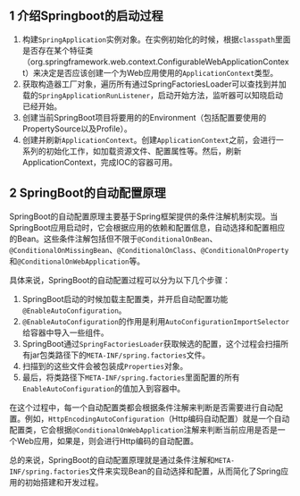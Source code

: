 ## 1 介绍Springboot的启动过程

1. 构建`SpringApplication`实例对象。在实例初始化的时候，根据`classpath`里面是否存在某个特征类（org.springframework.web.context.ConfigurableWebApplicationContext）来决定是否应该创建一个为Web应用使用的`ApplicationContext`类型。
2. 获取构造器工厂对象，遍历所有通过SpringFactoriesLoader可以查找到并加载的`SpringApplicationRunListener`，启动开始方法，监听器可以知晓启动已经开始。
3. 创建当前SpringBoot项目将要用的的Environment（包括配置要使用的PropertySource以及Profile）。
4. 创建并刷新`ApplicationContext`。创建`ApplicationContext`之前，会进行一系列的初始化工作，如加载资源文件、配置属性等。然后，刷新ApplicationContext，完成IOC的容器可用。



## 2 SpringBoot的自动配置原理

SpringBoot的自动配置原理主要基于Spring框架提供的条件注解机制实现。当SpringBoot应用启动时，它会根据应用的依赖和配置信息，自动选择和配置相应的Bean。这些条件注解包括但不限于`@ConditionalOnBean`、`@ConditionalOnMissingBean`、`@ConditionalOnClass`、`@ConditionalOnProperty`和`@ConditionalOnWebApplication`等。

具体来说，SpringBoot的自动配置过程可以分为以下几个步骤：

1. SpringBoot启动的时候加载主配置类，并开启自动配置功能`@EnableAutoConfiguration`。
2. `@EnableAutoConfiguration`的作用是利用`AutoConfigurationImportSelector`给容器中导入一些组件。
3. SpringBoot通过`SpringFactoriesLoader`获取候选的配置，这个过程会扫描所有jar包类路径下的`META-INF/spring.factories`文件。
4. 扫描到的这些文件会被包装成`Properties`对象。
5. 最后，将类路径下`META-INF/spring.factories`里面配置的所有`EnableAutoConfiguration`的值加入到容器中。

在这个过程中，每一个自动配置类都会根据条件注解来判断是否需要进行自动配置。例如，`HttpEncodingAutoConfiguration`（Http编码自动配置）就是一个自动配置类，它会根据`@ConditionalOnWebApplication`注解来判断当前应用是否是一个Web应用，如果是，则会进行Http编码的自动配置。

总的来说，SpringBoot的自动配置原理就是通过条件注解和`META-INF/spring.factories`文件来实现Bean的自动选择和配置，从而简化了Spring应用的初始搭建和开发过程。